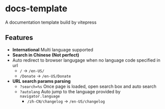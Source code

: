 # docs-template

A documentation template build by vitepress

## Features

* **International** Multi language supported
* **Search in Chinese (Not perfect)**
* Auto redirect to browser langugage when no language code specified in url
  * `/` -> `/en-US/`
  * `/Donate` -> `/en-US/Donate`
* **URL search params parsing**
  * `?search=%s` Once page is loaded, open search box and auto search
  * `?autolang` Auto jump to the language provided by `navigator.language`
    * `/zh-CN/changelog` -> `/en-US/changelog`
